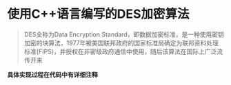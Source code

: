 # 使用C++语言编写的DES加密算法

> DES全称为Data Encryption Standard，即数据加密标准，是一种使用密钥加密的块算法，1977年被美国联邦政府的国家标准局确定为联邦资料处理标准(FIPS)，并授权在非密级政府通信中使用，随后该算法在国际上广泛流传开来

**具体实现过程在代码中有详细注释**